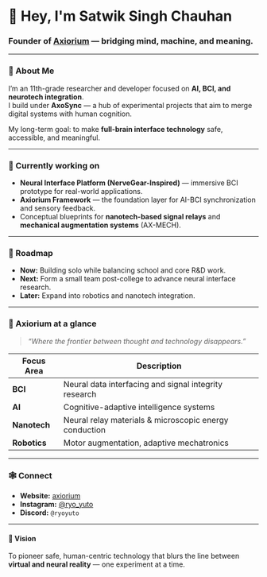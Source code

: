 # 👋 Hey, I'm Satwik Singh Chauhan  

### Founder of [Axiorium](https://satwiksinghchauhan.github.io/axiorium/) — bridging mind, machine, and meaning.

---

### 🚀 About Me  
I’m an 11th-grade researcher and developer focused on **AI, BCI, and neurotech integration**.  
I build under **AxoSync** — a hub of experimental projects that aim to merge digital systems with human cognition.  

My long-term goal: to make **full-brain interface technology** safe, accessible, and meaningful.  

---

### 🧠 Currently working on
- **Neural Interface Platform (NerveGear-Inspired)** — immersive BCI prototype for real-world applications.  
- **Axiorium Framework** — the foundation layer for AI-BCI synchronization and sensory feedback.  
- Conceptual blueprints for **nanotech-based signal relays** and **mechanical augmentation systems** (AX-MECH).

---

### 📅 Roadmap
- **Now:** Building solo while balancing school and core R&D work.  
- **Next:** Form a small team post-college to advance neural interface research.  
- **Later:** Expand into robotics and nanotech integration.

---

### 🧩 Axiorium at a glance
> _“Where the frontier between thought and technology disappears.”_

| Focus Area | Description |
|-------------|-------------|
| **BCI** | Neural data interfacing and signal integrity research |
| **AI** | Cognitive-adaptive intelligence systems |
| **Nanotech** | Neural relay materials & microscopic energy conduction |
| **Robotics** | Motor augmentation, adaptive mechatronics |

---

### 🕸 Connect
- **Website:** [axiorium](https://satwiksinghchauhan.github.io/axiorium/)  
- **Instagram:** [@ryo_yuto](https://instagram.com/ryo_yuto)  
- **Discord:** `@ryoyuto`  

---

#### 🧭 Vision
To pioneer safe, human-centric technology that blurs the line between **virtual and neural reality** — one experiment at a time.
